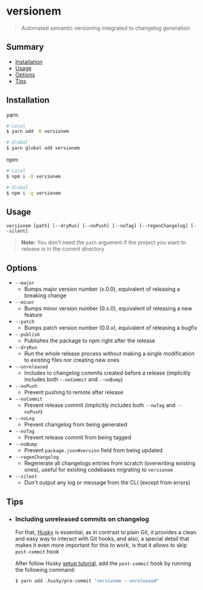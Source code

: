 # versionem

> Automated semantic versioning integrated to changelog generation

## Summary

- [Installation](#installation)
- [Usage](#usage)
- [Options](#options)
- [Tips](#tips)

## Installation

yarn:

```bash
# Local
$ yarn add -D versionem

# Global
$ yarn global add versionem
```

npm:

```bash
# Local
$ npm i -D versionem

# Global
$ npm i -g versionem
```

## Usage

```
versionem [path] [--dryRun] [--noPush] [--noTag] [--regenChangelog] [--silent]
```

> **Note:** You don't need the `path` argument if the project you want to release is in the current directory

## Options

- `--major`
  - Bumps major version number (x.0.0), equivalent of releasing a breaking change
- `--minor`
  - Bumps minor version number (0.x.0), equivalent of releasing a new feature
- `--patch`
  - Bumps patch version number (0.0.x), equivalent of releasing a bugfix
- `--publish`
  - Publishes the package to npm right after the release
- `--dryRun`
  - Run the whole release process without making a single modification to existing files nor creating new ones
- `--unreleased`
  - Includes to changelog commits created before a release (implicitly includes both `--noCommit` and `--noBump`)
- `--noPush`
  - Prevent pushing to remote after release
- `--noCommit`
  - Prevent release commit (implicitly includes both `--noTag` and `--noPush`)
- `--noLog`
  - Prevent changelog from being generated
- `--noTag`
  - Prevent release commit from being tagged
- `--noBump`
  - Prevent `package.json#version` field from being updated
- `--regenChangelog`
  - Regenerate all changelogs entries from scratch (overwriting existing ones), useful for existing codebases migrating to `versionem`
- `--silent`
  - Don't output any log or message from the CLI (except from errors)

## Tips

- ### Including unreleased commits on changelog

  For that, [Husky](https://github.com/typicode/husky) is essential, as in contrast to plain Git, it provides a clean and easy way to interact with Git hooks, and also, a special detail that makes it even more important for this to work, is that it allows to skip `post-commit` hook

  After follow Husky [setup tutorial](https://typicode.github.io/husky/#/?id=install), add the `post-commit` hook by running the following command:

  ```bash
  $ yarn add .husky/pre-commit "versionem --unreleased"
  ```
